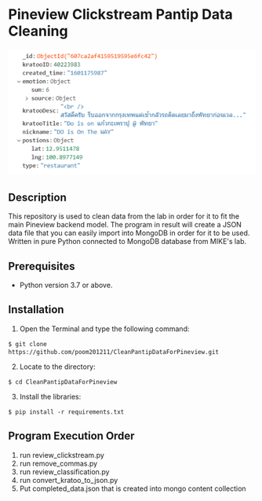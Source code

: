 # Pineview Clickstream Pantip Data Cleaning

![Example-data](https://github.com/poom201211/CleanPantipDataForPineview/blob/master/images/ExampleData.png)

## Description

This repository is used to clean data from the lab in order for it to fit the main Pineview backend model. The program in result will create a JSON data file that you can easily import into MongoDB in order for it to be used. Written in pure Python connected to MongoDB database from MIKE's lab. 

## Prerequisites

- Python version 3.7 or above.

## Installation

1. Open the Terminal and type the following command: 

```
$ git clone https://github.com/poom201211/CleanPantipDataForPineview.git
```

2. Locate to the directory:

```
$ cd CleanPantipDataForPineview
```

3. Install the libraries:

```
$ pip install -r requirements.txt
```

## Program Execution Order

1. run review_clickstream.py
2. run remove_commas.py
3. run review_classification.py
4. run convert_kratoo_to_json.py
5. Put completed_data.json that is created into mongo content collection


